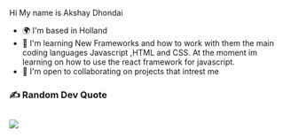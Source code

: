 Hi My name is Akshay Dhondai



* 🌍  I'm based in Holland
* 🧠  I'm learning New Frameworks and how to work with them the main coding languages Javascript ,HTML and CSS. At the moment im learning on how to use the react framework for javascript. 
* 🤝  I'm open to collaborating on projects that intrest me




### ✍️ Random Dev Quote
![](https://quotes-github-readme.vercel.app/api?type=horizontal&theme=gruvbox)
---
